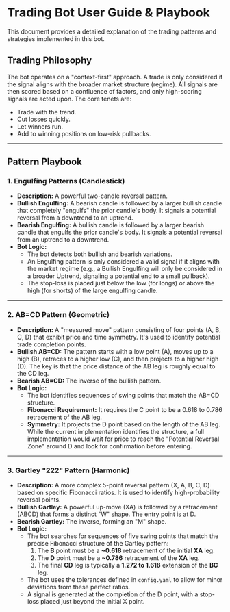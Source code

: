 # Trading Bot User Guide & Playbook

This document provides a detailed explanation of the trading patterns and strategies implemented in this bot.

## Trading Philosophy

The bot operates on a "context-first" approach. A trade is only considered if the signal aligns with the broader market structure (regime). All signals are then scored based on a confluence of factors, and only high-scoring signals are acted upon. The core tenets are:
- Trade with the trend.
- Cut losses quickly.
- Let winners run.
- Add to winning positions on low-risk pullbacks.

---

## Pattern Playbook

### 1. Engulfing Patterns (Candlestick)

- **Description:** A powerful two-candle reversal pattern.
- **Bullish Engulfing:** A bearish candle is followed by a larger bullish candle that completely "engulfs" the prior candle's body. It signals a potential reversal from a downtrend to an uptrend.
- **Bearish Engulfing:** A bullish candle is followed by a larger bearish candle that engulfs the prior candle's body. It signals a potential reversal from an uptrend to a downtrend.
- **Bot Logic:**
    - The bot detects both bullish and bearish variations.
    - An Engulfing pattern is only considered a valid signal if it aligns with the market regime (e.g., a Bullish Engulfing will only be considered in a broader Uptrend, signaling a potential end to a small pullback).
    - The stop-loss is placed just below the low (for longs) or above the high (for shorts) of the large engulfing candle.

---

### 2. AB=CD Pattern (Geometric)

- **Description:** A "measured move" pattern consisting of four points (A, B, C, D) that exhibit price and time symmetry. It's used to identify potential trade completion points.
- **Bullish AB=CD:** The pattern starts with a low point (A), moves up to a high (B), retraces to a higher low (C), and then projects to a higher high (D). The key is that the price distance of the AB leg is roughly equal to the CD leg.
- **Bearish AB=CD:** The inverse of the bullish pattern.
- **Bot Logic:**
    - The bot identifies sequences of swing points that match the AB=CD structure.
    - **Fibonacci Requirement:** It requires the C point to be a 0.618 to 0.786 retracement of the AB leg.
    - **Symmetry:** It projects the D point based on the length of the AB leg. While the current implementation identifies the structure, a full implementation would wait for price to reach the "Potential Reversal Zone" around D and look for confirmation before entering.

---

### 3. Gartley "222" Pattern (Harmonic)

- **Description:** A more complex 5-point reversal pattern (X, A, B, C, D) based on specific Fibonacci ratios. It is used to identify high-probability reversal points.
- **Bullish Gartley:** A powerful up-move (XA) is followed by a retracement (ABCD) that forms a distinct "W" shape. The entry point is at D.
- **Bearish Gartley:** The inverse, forming an "M" shape.
- **Bot Logic:**
    - The bot searches for sequences of five swing points that match the precise Fibonacci structure of the Gartley pattern:
        1.  The **B** point must be a **~0.618** retracement of the initial **XA** leg.
        2.  The **D** point must be a **~0.786** retracement of the **XA** leg.
        3.  The final **CD** leg is typically a **1.272 to 1.618** extension of the **BC** leg.
    - The bot uses the tolerances defined in `config.yaml` to allow for minor deviations from these perfect ratios.
    - A signal is generated at the completion of the D point, with a stop-loss placed just beyond the initial X point.
